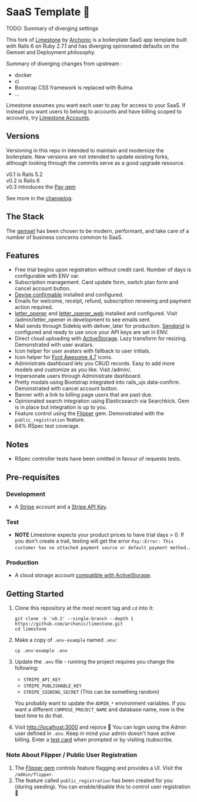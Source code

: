 # SaaS Template 💸

TODO: Summary of diverging settings

This fork of [Limestone](https://github.com/archonic/limestone) by [Archonic](https://github.com/archonic) is a boilerplate SaaS app template built with Rails 6 on Ruby 2.7.1 and has diverging opinionated defaults on the Gemset and Deployment philosophy.

Summary of diverging changes from upstream :
* docker
* ci
* Boostrap CSS framework is replaced with Bulma
* ...

Limestone assumes you want each user to pay for access to your SaaS. If instead you want users to belong to accounts and have billing scoped to accounts, try [Limestone Accounts](https://github.com/archonic/limestone-accounts).

## Versions
Versioning in this repo in intended to maintain and modernize the boilerplate. New versions are not intended to update existing forks, although looking through the commits serve as a good upgrade resource.

v0.1 is Rails 5.2  
v0.2 is Rails 6  
v0.3 introduces the [Pay gem](https://github.com/pay-rails/pay)  

See more in the [changelog](https://github.com/archonic/limestone/blob/master/CHANGELOG.md).

## The Stack
The [gemset](https://github.com/archonic/limestone/blob/master/Gemfile) has been chosen to be modern, performant, and take care of a number of business concerns common to SaaS.

## Features
* Free trial begins upon registration without credit card. Number of days is configurable with ENV var.
* Subscription management. Card update form, switch plan form and cancel account button.
* [Devise confirmable](https://github.com/heartcombo/devise/wiki/How-To:-Add-:confirmable-to-Users) installed and configured.
* Emails for welcome, receipt, refund, subscription renewing and payment action required.
* [letter_opener](https://github.com/ryanb/letter_opener) and [letter_opener_web](https://github.com/fgrehm/letter_opener_web) installed and configured. Visit /admin/letter_opener in development to see emails sent.
* Mail sends through Sidekiq with deliver_later for production. [Sendgrid](https://sendgrid.com/) is configured and ready to use once your API keys are set in ENV.
* Direct cloud uploading with [ActiveStorage](https://edgeguides.rubyonrails.org/active_storage_overview.html). Lazy transform for resizing. Demonstrated with user avatars.
* Icon helper for user avatars with fallback to user initials.
* Icon helper for [Font Awesome 4.7](https://fontawesome.com/v4.7.0/icons/) icons.
* Administrate dashboard lets you CRUD records. Easy to add more models and customize as you like. Visit /admin/.
* Impersonate users through Administrate dashboard.
* Pretty modals using Bootstrap integrated into rails_ujs data-confirm. Demonstrated with cancel account button.
* Banner with a link to billing page users that are past due.
* Opinionated search integration using Elasticsearch via Searchkick. Gem is in place but integration is up to you.
* Feature control using the [Flipper](https://github.com/jnunemaker/flipper) gem. Demonstrated with the `public_registration` feature.
* 84% RSpec test coverage.

## Notes
* RSpec controller tests have been omitted in favour of requests tests.

## Pre-requisites

### Development
* A [Stripe](https://dashboard.stripe.com/register) account and a [Stripe API Key](https://stripe.com/docs/keys).

### Test
* **NOTE** Limestone expects your product prices to have trial days > 0. If you don't create a trail, testing will get the error `Pay::Error: This customer has no attached payment source or default payment method.`.

### Production
* A cloud storage account [compatible with ActiveStorage](https://edgeguides.rubyonrails.org/active_storage_overview.html#setup).

## Getting Started
1. Clone this repository at the most recent tag and `cd` into it:
    ```
    git clone -b 'v0.3' --single-branch --depth 1 https://github.com/archonic/limestone.git
    cd limestone
    ```

2. Make a copy of `.env-example` named `.env`:
    ```
    cp .env-example .env
    ```

3. Update the `.env` file - running the project requires you change the following:
    - `STRIPE_API_KEY`
    - `STRIPE_PUBLISHABLE_KEY`
    - `STRIPE_SIGNING_SECRET` (This can be something random)

    You probably want to update the `ADMIN_*` environment variables. If you want a different `COMPOSE_PROJECT_NAME` and database name, now is the best time to do that.

6. Visit [http://localhost:3000](http://localhost:3000) and rejoice :tada: You can login using the Admin user defined in `.env`. Keep in mind your admin doesn't have active billing. Enter a [test card](https://stripe.com/docs/testing#cards) when prompted or by visiting /subscribe.

### Note About Flipper / Public User Registration
1. The [Flipper gem](https://github.com/jnunemaker/flipper) controls feature flagging and provides a UI. Visit the `/admin/flipper`.
2. The feature called `public_registration` has been created for you (during seeding). You can enable/disable this to control user registration :clap:
